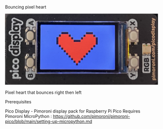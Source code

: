 Bouncing pixel heart

![Alt text](https://github.com/evilbobbins/BearWithMe/blob/main/RaspberryPi_Pico/MicroPython/Pimoroni_Display_Pack/bouncing_heart/Display_pack.jpeg?raw=true "Image")

Pixel heart that bounces right then left

Prerequisites

Pico Display - Pimoroni display pack for Raspberry Pi Pico Requires Pimoroni MicroPython : https://github.com/pimoroni/pimoroni-pico/blob/main/setting-up-micropython.md
